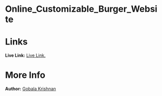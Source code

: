 # Online_Customizable_Burger_Website


# Links
<b>Live Link:</b> <a href="[https://gkrizz.github.io/1-Portfolio/](https://gkrizz.github.io/Online_Customizable_Burger_Website/)" target="_blank">Live Link.</a>

# More Info
<b>Author:</b> <a href="https://gkrizz.github.io/1-Portfolio/" target="_blank">Gobala Krishnan</a>


